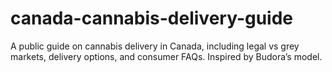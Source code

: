 # canada-cannabis-delivery-guide
A public guide on cannabis delivery in Canada, including legal vs grey markets, delivery options, and consumer FAQs. Inspired by Budora’s model.
